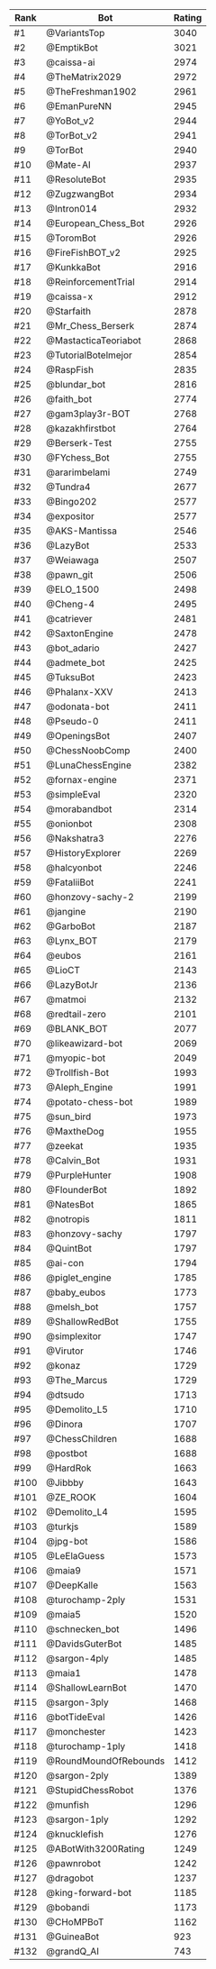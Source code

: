 Rank|Bot|Rating
---|---|---
#1|@VariantsTop|3040
#2|@EmptikBot|3021
#3|@caissa-ai|2974
#4|@TheMatrix2029|2972
#5|@TheFreshman1902|2961
#6|@EmanPureNN|2945
#7|@YoBot_v2|2944
#8|@TorBot_v2|2941
#9|@TorBot|2940
#10|@Mate-AI|2937
#11|@ResoluteBot|2935
#12|@ZugzwangBot|2934
#13|@Intron014|2932
#14|@European_Chess_Bot|2926
#15|@ToromBot|2926
#16|@FireFishBOT_v2|2925
#17|@KunkkaBot|2916
#18|@ReinforcementTrial|2914
#19|@caissa-x|2912
#20|@Starfaith|2878
#21|@Mr_Chess_Berserk|2874
#22|@MastacticaTeoriabot|2868
#23|@TutorialBotelmejor|2854
#24|@RaspFish|2835
#25|@blundar_bot|2816
#26|@faith_bot|2774
#27|@gam3play3r-BOT|2768
#28|@kazakhfirstbot|2764
#29|@Berserk-Test|2755
#30|@FYchess_Bot|2755
#31|@ararimbelami|2749
#32|@Tundra4|2677
#33|@Bingo202|2577
#34|@expositor|2577
#35|@AKS-Mantissa|2546
#36|@LazyBot|2533
#37|@Weiawaga|2507
#38|@pawn_git|2506
#39|@ELO_1500|2498
#40|@Cheng-4|2495
#41|@catriever|2481
#42|@SaxtonEngine|2478
#43|@bot_adario|2427
#44|@admete_bot|2425
#45|@TuksuBot|2423
#46|@Phalanx-XXV|2413
#47|@odonata-bot|2411
#48|@Pseudo-0|2411
#49|@OpeningsBot|2407
#50|@ChessNoobComp|2400
#51|@LunaChessEngine|2382
#52|@fornax-engine|2371
#53|@simpleEval|2320
#54|@morabandbot|2314
#55|@onionbot|2308
#56|@Nakshatra3|2276
#57|@HistoryExplorer|2269
#58|@halcyonbot|2246
#59|@FataliiBot|2241
#60|@honzovy-sachy-2|2199
#61|@jangine|2190
#62|@GarboBot|2187
#63|@Lynx_BOT|2179
#64|@eubos|2161
#65|@LioCT|2143
#66|@LazyBotJr|2136
#67|@matmoi|2132
#68|@redtail-zero|2101
#69|@BLANK_BOT|2077
#70|@likeawizard-bot|2069
#71|@myopic-bot|2049
#72|@Trollfish-Bot|1993
#73|@Aleph_Engine|1991
#74|@potato-chess-bot|1989
#75|@sun_bird|1973
#76|@MaxtheDog|1955
#77|@zeekat|1935
#78|@Calvin_Bot|1931
#79|@PurpleHunter|1908
#80|@FlounderBot|1892
#81|@NatesBot|1865
#82|@notropis|1811
#83|@honzovy-sachy|1797
#84|@QuintBot|1797
#85|@ai-con|1794
#86|@piglet_engine|1785
#87|@baby_eubos|1773
#88|@melsh_bot|1757
#89|@ShallowRedBot|1755
#90|@simplexitor|1747
#91|@Virutor|1746
#92|@konaz|1729
#93|@The_Marcus|1729
#94|@dtsudo|1713
#95|@Demolito_L5|1710
#96|@Dinora|1707
#97|@ChessChildren|1688
#98|@postbot|1688
#99|@HardRok|1663
#100|@Jibbby|1643
#101|@ZE_ROOK|1604
#102|@Demolito_L4|1595
#103|@turkjs|1589
#104|@jpg-bot|1586
#105|@LeElaGuess|1573
#106|@maia9|1571
#107|@DeepKalle|1563
#108|@turochamp-2ply|1531
#109|@maia5|1520
#110|@schnecken_bot|1496
#111|@DavidsGuterBot|1485
#112|@sargon-4ply|1485
#113|@maia1|1478
#114|@ShallowLearnBot|1470
#115|@sargon-3ply|1468
#116|@botTideEval|1426
#117|@monchester|1423
#118|@turochamp-1ply|1418
#119|@RoundMoundOfRebounds|1412
#120|@sargon-2ply|1389
#121|@StupidChessRobot|1376
#122|@munfish|1296
#123|@sargon-1ply|1292
#124|@knucklefish|1276
#125|@ABotWith3200Rating|1249
#126|@pawnrobot|1242
#127|@dragobot|1237
#128|@king-forward-bot|1185
#129|@bobandi|1173
#130|@CHoMPBoT|1162
#131|@GuineaBot|923
#132|@grandQ_AI|743
